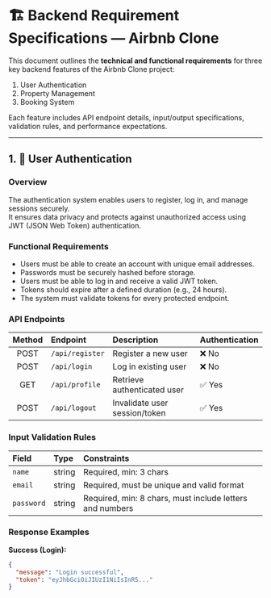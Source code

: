 # 🏗️ Backend Requirement Specifications — Airbnb Clone

This document outlines the **technical and functional requirements** for three key backend features of the Airbnb Clone project:

1. User Authentication  
2. Property Management  
3. Booking System  

Each feature includes API endpoint details, input/output specifications, validation rules, and performance expectations.

---

## 1. 🔐 User Authentication

### **Overview**
The authentication system enables users to register, log in, and manage sessions securely.  
It ensures data privacy and protects against unauthorized access using JWT (JSON Web Token) authentication.

### **Functional Requirements**
- Users must be able to create an account with unique email addresses.
- Passwords must be securely hashed before storage.
- Users must be able to log in and receive a valid JWT token.
- Tokens should expire after a defined duration (e.g., 24 hours).
- The system must validate tokens for every protected endpoint.

### **API Endpoints**

| Method | Endpoint              | Description                   | Authentication |
|:-------:|:----------------------|:-------------------------------|:---------------|
| POST    | `/api/register`       | Register a new user            | ❌ No          |
| POST    | `/api/login`          | Log in existing user           | ❌ No          |
| GET     | `/api/profile`        | Retrieve authenticated user    | ✅ Yes         |
| POST    | `/api/logout`         | Invalidate user session/token  | ✅ Yes         |

### **Input Validation Rules**
| Field | Type | Constraints |
|:------|:-----|:------------|
| `name` | string | Required, min: 3 chars |
| `email` | string | Required, must be unique and valid format |
| `password` | string | Required, min: 8 chars, must include letters and numbers |

### **Response Examples**
**Success (Login):**
```json
{
  "message": "Login successful",
  "token": "eyJhbGciOiJIUzI1NiIsInR5..."
}

